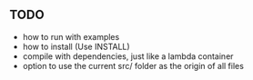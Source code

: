 ## TODO

- how to run with examples
- how to install (Use INSTALL)
- compile with dependencies, just like a lambda container
- option to use the current src/ folder as the origin of all files